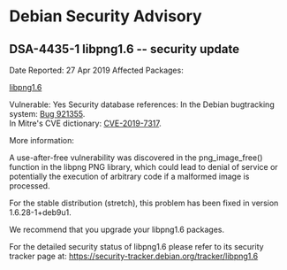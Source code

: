 
Debian Security Advisory
========================


DSA-4435-1 libpng1.6 -- security update
---------------------------------------



Date Reported:
27 Apr 2019
Affected Packages:

[libpng1.6](https://packages.debian.org/src:libpng1.6)

Vulnerable:
Yes
Security database references:
In the Debian bugtracking system: [Bug 921355](https://bugs.debian.org/cgi-bin/bugreport.cgi?bug=921355).  
In Mitre's CVE dictionary: [CVE-2019-7317](https://security-tracker.debian.org/tracker/CVE-2019-7317).  

More information:

A use-after-free vulnerability was discovered in the png\_image\_free()
function in the libpng PNG library, which could lead to denial of
service or potentially the execution of arbitrary code if a malformed
image is processed.


For the stable distribution (stretch), this problem has been fixed in
version 1.6.28-1+deb9u1.


We recommend that you upgrade your libpng1.6 packages.


For the detailed security status of libpng1.6 please refer to its
security tracker page at:
<https://security-tracker.debian.org/tracker/libpng1.6>





